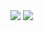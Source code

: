 <img src="https://capsule-render.vercel.app/api?type=Waving&color=auto&height=300&section=header&text=Welcome%hello&fontSize=60"/>
<img src="https://capsule-render.vercel.app/api?type=Waving&color=auto&height=300&section=header&text=       hello&fontSize=60"/>

